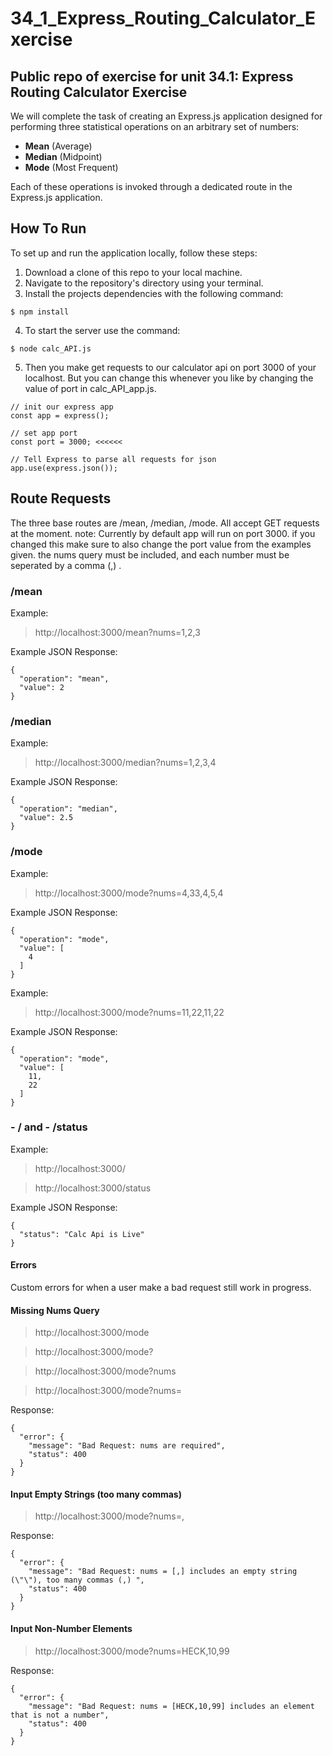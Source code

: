 # 34_1_Express_Routing_Calculator_Exercise
## Public repo of exercise for unit 34.1: Express Routing Calculator Exercise
We will complete the task of creating an Express.js application designed for performing three statistical operations on an arbitrary set of numbers:

- **Mean** (Average)
- **Median** (Midpoint)
- **Mode** (Most Frequent)

Each of these operations is invoked through a dedicated route in the Express.js application.

## How To Run
To set up and run the application locally, follow these steps:

1. Download a clone of this repo to your local machine.
2. Navigate to the repository's directory using your terminal.
3. Install the projects dependencies with the following command:
```
$ npm install
```
4. To start the server use the command:
```
$ node calc_API.js
```
5. Then you make get requests to our calculator api on port 3000 of your localhost. But you can change this whenever you like by changing the value of port in calc_API_app.js.
```
// init our express app
const app = express();

// set app port
const port = 3000; <<<<<<

// Tell Express to parse all requests for json
app.use(express.json());
```

## Route Requests
The three base routes are /mean, /median, /mode. All accept GET requests at the moment. note: Currently by default app will run on port 3000. if you changed this make sure to also change the port value from the examples given. the nums query must be included, and each number must be seperated by a comma (,) .
### /mean
Example:
>http://localhost:3000/mean?nums=1,2,3

Example JSON Response:
```
{
  "operation": "mean",
  "value": 2
}
```
### /median
Example:
>http://localhost:3000/median?nums=1,2,3,4

Example JSON Response:
```
{
  "operation": "median",
  "value": 2.5
}
```

### /mode
Example:
>http://localhost:3000/mode?nums=4,33,4,5,4

Example JSON Response:
```
{
  "operation": "mode",
  "value": [
    4
  ]
}
```
Example:
>http://localhost:3000/mode?nums=11,22,11,22

Example JSON Response:
```
{
  "operation": "mode",
  "value": [
    11,
    22
  ]
}
```
### - /  and - /status 
Example:
>http://localhost:3000/

>http://localhost:3000/status

Example JSON Response:
```
{
  "status": "Calc Api is Live"
}
```
#### Errors
Custom errors for when a user make a bad request still work in progress.
#### Missing Nums Query
>http://localhost:3000/mode

>http://localhost:3000/mode?

>http://localhost:3000/mode?nums

>http://localhost:3000/mode?nums=

Response:
```
{
  "error": {
    "message": "Bad Request: nums are required",
    "status": 400
  }
}
```
#### Input Empty Strings (too many commas)
>http://localhost:3000/mode?nums=,

Response:
```
{
  "error": {
    "message": "Bad Request: nums = [,] includes an empty string (\"\"), too many commas (,) ",
    "status": 400
  }
}
```

#### Input Non-Number Elements
>http://localhost:3000/mode?nums=HECK,10,99

Response:
```
{
  "error": {
    "message": "Bad Request: nums = [HECK,10,99] includes an element that is not a number",
    "status": 400
  }
}
```
